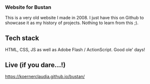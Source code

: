 ### Website for Bustan

This is a very old website I made in 2008. I just have this on Github to showcase it as my history of projects.
Nothing to learn from this ;).

## Tech stack

HTML, CSS, JS as well as Adobe Flash / ActionScript. Good ole' days!

## Live (if you dare...!)

https://koernerclaudia.github.io/bustan/
